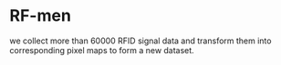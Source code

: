 # RF-men
 we collect more than 60000 RFID signal data and transform them into corresponding pixel maps to form a new dataset.
